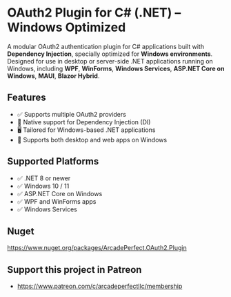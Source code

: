 
# OAuth2 Plugin for C# (.NET) – Windows Optimized

A modular OAuth2 authentication plugin for C# applications built with **Dependency Injection**, specially optimized for **Windows environments**. Designed for use in desktop or server-side .NET applications running on Windows, including **WPF**, **WinForms**, **Windows Services**, **ASP.NET Core on Windows**, **MAUI**, **Blazor Hybrid**.

## Features
- ✅ Supports multiple OAuth2 providers
- 💉 Native support for Dependency Injection (DI)
- 🖥️ Tailored for Windows-based .NET applications
- 🔄 Supports both desktop and web apps on Windows

## Supported Platforms

- ✅ .NET 8 or newer
- ✅ Windows 10 / 11
- ✅ ASP.NET Core on Windows
- ✅ WPF and WinForms apps
- ✅ Windows Services

## Nuget
https://www.nuget.org/packages/ArcadePerfect.OAuth2.Plugin

## Support this project in Patreon
- https://www.patreon.com/c/arcadeperfectllc/membership
